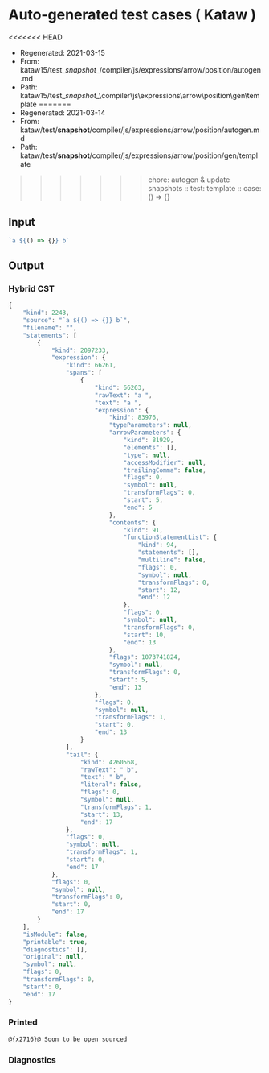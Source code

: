 # Auto-generated test cases ( Kataw )
<<<<<<< HEAD
- Regenerated: 2021-03-15
- From: kataw15/test\__snapshot__/compiler/js/expressions/arrow/position/autogen.md
- Path: kataw15/test\__snapshot__\compiler\js\expressions\arrow\position\gen\template
=======
- Regenerated: 2021-03-14
- From: kataw/test/__snapshot__/compiler/js/expressions/arrow/position/autogen.md
- Path: kataw/test/__snapshot__/compiler/js/expressions/arrow/position/gen/template
>>>>>>> chore: autogen & update snapshots
> :: test: template
> :: case: () => {}
## Input

`````js
`a ${() => {}} b`
`````

## Output

### Hybrid CST

```javascript
{
    "kind": 2243,
    "source": "`a ${() => {}} b`",
    "filename": "",
    "statements": [
        {
            "kind": 2097233,
            "expression": {
                "kind": 66261,
                "spans": [
                    {
                        "kind": 66263,
                        "rawText": "a ",
                        "text": "a ",
                        "expression": {
                            "kind": 83976,
                            "typeParameters": null,
                            "arrowParameters": {
                                "kind": 81929,
                                "elements": [],
                                "type": null,
                                "accessModifier": null,
                                "trailingComma": false,
                                "flags": 0,
                                "symbol": null,
                                "transformFlags": 0,
                                "start": 5,
                                "end": 5
                            },
                            "contents": {
                                "kind": 91,
                                "functionStatementList": {
                                    "kind": 94,
                                    "statements": [],
                                    "multiline": false,
                                    "flags": 0,
                                    "symbol": null,
                                    "transformFlags": 0,
                                    "start": 12,
                                    "end": 12
                                },
                                "flags": 0,
                                "symbol": null,
                                "transformFlags": 0,
                                "start": 10,
                                "end": 13
                            },
                            "flags": 1073741824,
                            "symbol": null,
                            "transformFlags": 0,
                            "start": 5,
                            "end": 13
                        },
                        "flags": 0,
                        "symbol": null,
                        "transformFlags": 1,
                        "start": 0,
                        "end": 13
                    }
                ],
                "tail": {
                    "kind": 4260568,
                    "rawText": " b",
                    "text": " b",
                    "literal": false,
                    "flags": 0,
                    "symbol": null,
                    "transformFlags": 1,
                    "start": 13,
                    "end": 17
                },
                "flags": 0,
                "symbol": null,
                "transformFlags": 1,
                "start": 0,
                "end": 17
            },
            "flags": 0,
            "symbol": null,
            "transformFlags": 0,
            "start": 0,
            "end": 17
        }
    ],
    "isModule": false,
    "printable": true,
    "diagnostics": [],
    "original": null,
    "symbol": null,
    "flags": 0,
    "transformFlags": 0,
    "start": 0,
    "end": 17
}
```

### Printed

```javascript
@{x2716}@ Soon to be open sourced
```

### Diagnostics

```javascript

```

